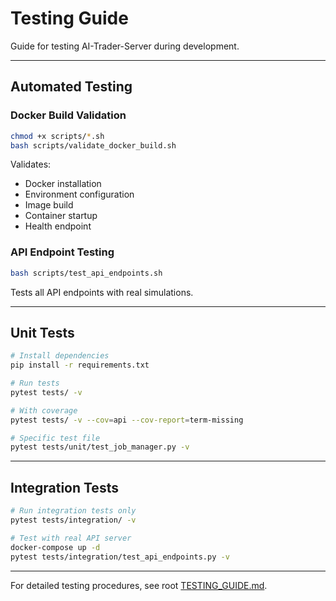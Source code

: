 # Testing Guide

Guide for testing AI-Trader-Server during development.

---

## Automated Testing

### Docker Build Validation

```bash
chmod +x scripts/*.sh
bash scripts/validate_docker_build.sh
```

Validates:
- Docker installation
- Environment configuration
- Image build
- Container startup
- Health endpoint

### API Endpoint Testing

```bash
bash scripts/test_api_endpoints.sh
```

Tests all API endpoints with real simulations.

---

## Unit Tests

```bash
# Install dependencies
pip install -r requirements.txt

# Run tests
pytest tests/ -v

# With coverage
pytest tests/ -v --cov=api --cov-report=term-missing

# Specific test file
pytest tests/unit/test_job_manager.py -v
```

---

##  Integration Tests

```bash
# Run integration tests only
pytest tests/integration/ -v

# Test with real API server
docker-compose up -d
pytest tests/integration/test_api_endpoints.py -v
```

---

For detailed testing procedures, see root [TESTING_GUIDE.md](../../TESTING_GUIDE.md).
